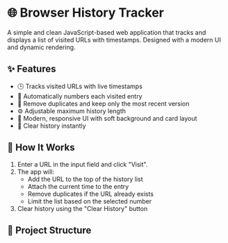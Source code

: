 # 🌐 Browser History Tracker

A simple and clean JavaScript-based web application that tracks and displays a list of visited URLs with timestamps. Designed with a modern UI and dynamic rendering.

## ✨ Features

- 🕒 Tracks visited URLs with live timestamps
- 🔢 Automatically numbers each visited entry
- 🧹 Remove duplicates and keep only the most recent version
- ⚙️ Adjustable maximum history length
- 🌈 Modern, responsive UI with soft background and card layout
- 🔁 Clear history instantly

## 🚀 How It Works

1. Enter a URL in the input field and click "Visit".
2. The app will:
   - Add the URL to the top of the history list
   - Attach the current time to the entry
   - Remove duplicates if the URL already exists
   - Limit the list based on the selected number
3. Clear history using the "Clear History" button

## 📁 Project Structure

